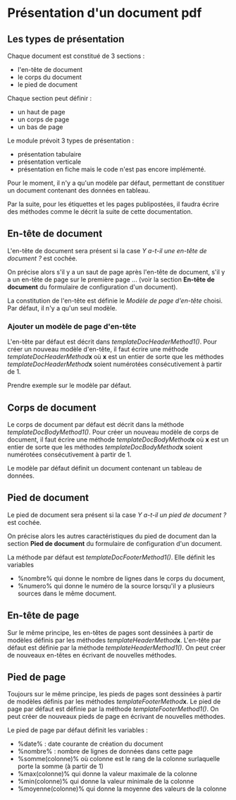 # Présentation d'un document pdf

## Les types de présentation

Chaque document est constitué de 3 sections :
* l'en-tête de document
* le corps du document
* le pied de document

Chaque section peut définir :
* un haut de page
* un corps de page
* un bas de page

Le module prévoit 3 types de présentation :
* présentation tabulaire
* présentation verticale
* présentation en fiche
mais le code n'est pas encore implémenté. 

Pour le moment, il n'y a qu'un modèle par défaut, permettant de constituer un document contenant des données en tableau.

Par la suite, pour les étiquettes et les pages publipostées, il faudra écrire des méthodes comme le décrit la suite de cette documentation.

## En-tête de document
L'en-tête de document sera présent si la case _Y a-t-il une en-tête de document ?_ est cochée.

On précise alors s'il y a un saut de page après l'en-tête de document, s'il y a un en-tête de page sur le première page ... 
(voir la section **En-tête de document** du formulaire de configuration d'un document).

La constitution de l'en-tête est définie le _Modèle de page d'en-tête_ choisi. Par défaut, il n'y a qu'un seul modèle.

### Ajouter un modèle de page d'en-tête
L'en-tête par défaut est décrit dans _templateDocHeaderMethod1()_. 
Pour créer un nouveau modèle d'en-tête, il faut écrire une méthode _templateDocHeaderMethod_**x** où **x** est un entier de sorte que les 
méthodes _templateDocHeaderMethod_**x** soient numérotées consécutivement à partir de 1.

Prendre exemple sur le modèle par défaut.

## Corps de document
Le corps de document par défaut est décrit dans la méthode _templateDocBodyMethod1()_.
Pour créer un nouveau modèle de corps de document, il faut écrire une méthode _templateDocBodyMethod_**x** où **x** est un entier de sorte que
les méthodes _templateDocBodyMethod_**x** soient numérotées consécutivement à partir de 1.

Le modèle par défaut définit un document contenant un tableau de données.

## Pied de document
Le pied de document sera présent si la case _Y a-t-il un pied de document ?_ est cochée.

On précise alors les autres caractéristiques du pied de document dan la section **Pied de document** du formulaire de configuration d'un document.

La méthode par défaut est _templateDocFooterMethod1()_. Elle définit les variables 
* %nombre% qui donne le nombre de lignes dans le corps du document, 
* %numero% qui donne le numéro de la source lorsqu'il y a plusieurs sources dans le même document.

## En-tête de page
Sur le même principe, les en-têtes de pages sont dessinées à partir de modèles définis par les méthodes _templateHeaderMethod_**x**. 
L'en-tête par défaut est définie par la méthode _templateHeaderMethod1()_. On peut créer de nouveaux en-têtes en écrivant de nouvelles méthodes.

## Pied de page
Toujours sur le même principe, les pieds de pages sont dessinées à partir de modèles définis par les méthodes _templateFooterMethod_**x**. 
Le pied de page par défaut est définie par la méthode _templateFooterMethod1()_. On peut créer de nouveaux pieds de page en écrivant de nouvelles méthodes.

Le pied de page par défaut définit les variables :
* %date% : date courante de création du document
* %nombre% : nombre de lignes de données dans cette page
* %somme(colonne)% où colonne est le rang de la colonne surlaquelle porte la somme (à partir de 1)
* %max(colonne)% qui donne la valeur maximale de la colonne
* %min(colonne)% qui donne la valeur minimale de la colonne
* %moyenne(colonne)% qui donne la moyenne des valeurs de la colonne

